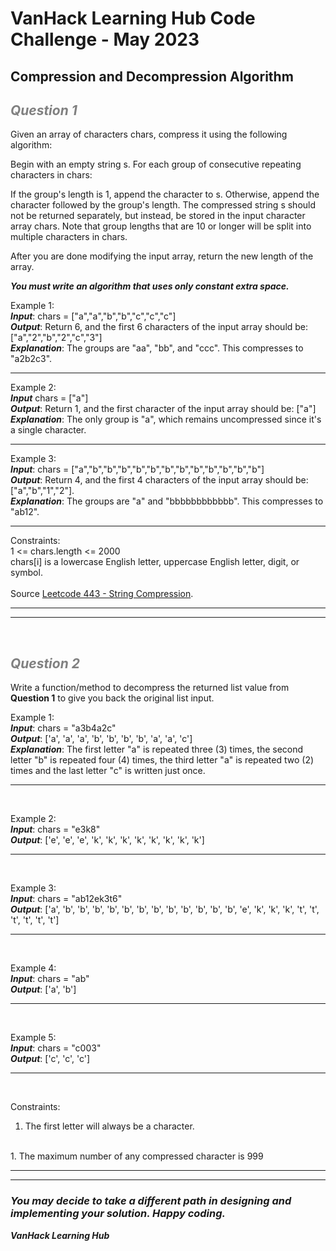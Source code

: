 # VanHack Learning Hub Code Challenge - May 2023

## Compression and Decompression Algorithm

## ***<span style="color:gray">*Question 1*</span>***
Given an array of characters chars, compress it using the following algorithm:

Begin with an empty string s. For each group of consecutive repeating characters in chars:

If the group's length is 1, append the character to s.
Otherwise, append the character followed by the group's length.
The compressed string s should not be returned separately, but instead, be stored in the input character array chars. Note that group lengths that are 10 or longer will be split into multiple characters in chars.

After you are done modifying the input array, return the new length of the array.

***You must write an algorithm that uses only constant extra space.***

Example 1:
<br/>
***Input***: chars = ["a","a","b","b","c","c","c"]
<br/>
***Output***: Return 6, and the first 6 characters of the input array should be: ["a","2","b","2","c","3"]
<br/>
***Explanation***: The groups are "aa", "bb", and "ccc". This compresses to "a2b2c3".
******


Example 2:
<br/> 
***Input*** chars = ["a"]
<br/>
***Output***: Return 1, and the first character of the input array should be: ["a"]
<br/>
***Explanation***: The only group is "a", which remains uncompressed since it's a single character.
******


Example 3:
<br/>
***Input***: chars = ["a","b","b","b","b","b","b","b","b","b","b","b","b"]
<br/>
***Output***: Return 4, and the first 4 characters of the input array should be: ["a","b","1","2"].
<br/>
***Explanation***: The groups are "a" and "bbbbbbbbbbbb". This compresses to "ab12".
******

Constraints:
<br/>
1 <= chars.length <= 2000
<br/>
chars[i] is a lowercase English letter, uppercase English letter, digit, or symbol.
<br/>
<br/>
Source [Leetcode 443 - String Compression](https://leetcode.com/problems/string-compression/).
******
******
<br/>

## ***<span style="color:gray">*Question 2*</span>***
Write a function/method to decompress the returned list value from **Question 1** to give you back the original list input.
<br/>

Example 1:
<br/>
***Input***: chars = "a3b4a2c"
<br/>
***Output***: ['a', 'a', 'a', 'b', 'b', 'b', 'b', 'a', 'a', 'c']
<br/>
***Explanation***: The first letter "a" is repeated three (3) times, the second letter "b" is repeated four (4) times, the third letter "a" is repeated two (2) times and the last letter "c" is written just once.
******
<br/>

Example 2:
<br/>
***Input***: chars = "e3k8"
<br/>
***Output***: ['e', 'e', 'e', 'k', 'k', 'k', 'k', 'k', 'k', 'k', 'k']
******
<br/>

Example 3:
<br/>
***Input***: chars = "ab12ek3t6"
<br/>
***Output***: ['a', 'b', 'b', 'b', 'b', 'b', 'b', 'b', 'b', 'b', 'b', 'b', 'b', 'e', 'k', 'k', 'k', 't', 't', 't', 't', 't', 't']
******
<br/>

Example 4:
<br/>
***Input***: chars = "ab"
<br/>
***Output***: ['a', 'b']
******
<br/>

Example 5:
<br/>
***Input***: chars = "c003"
<br/>
***Output***: ['c', 'c', 'c']
******
<br/>

Constraints:
<br/>
1.  The first letter will always be a character.
<br/>
1.  The maximum number of any compressed character is 999
<br/>

******
******


### ***You may decide to take a different path in designing and implementing your solution. Happy coding.***

***VanHack Learning Hub***